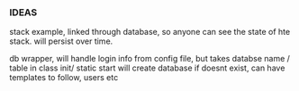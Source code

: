 ### IDEAS

stack example, linked through database, so anyone can see the state of hte stack.
will persist over time.

db wrapper, will handle login info from config file, but takes databse name / table in class init/ static start
will create database if doesnt exist, can have templates to follow, users etc
